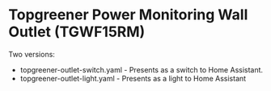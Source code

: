 # Topgreener Power Monitoring Wall Outlet (TGWF15RM)
Two versions:
- topgreener-outlet-switch.yaml - Presents as a switch to Home Assistant.
- topgreener-outlet-light.yaml - Presents as a light to Home Assistant
